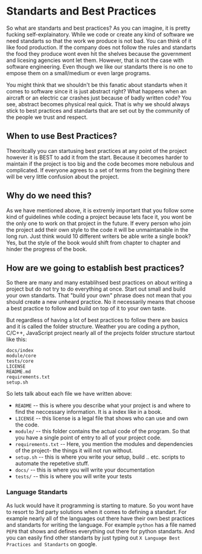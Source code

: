 # Standarts and Best Practices

So what are standarts and best practices? As you can imagine, it is pretty fucking self-explainatory. While we code or create any kind of software we need standarts so that the work we produce is not bad. You can think of it like food production. If the company does not follow the rules and standarts the food they produce wont even hit the shelves because the government and licesing agencies wont let them. However, that is not the case with software engineering. Even though we like our standarts there is no one to empose them on a small/medium or even large programs.

You might think that we shouldn't be this fanatic about standarts when it comes to software since it is just abstract right? What happens when an aircraft or an electric car crashes just because of badly written code? You see, abstract becomes physical real quick. That is why we should always stick to best practices and standarts that are set out by the community of the people we trust and respect. 

## When to use Best Practices?

Theoritcally you can startusing best practices at any point of the project however it is BEST to add it from the start. Because it becomes harder to maintain if the project is too big and the code becomes more nebulous and complicated. If everyone agrees to a set of terms from the begining there will be very little confusion about the project.

## Why do we need this?

As we have mentioned above, it is extremly important that you follow some kind of guidelines while coding a project because lets face it, you wont be the only one to work on that project in the future. If every person who join the project add their own style to the code it will be unmaintanable in the long run. Just think would 10 different writers be able write a single book? Yes, but the style of the book would shift from chapter to chapter and hinder the progress of the book.

## How are we going to establish best practices?

So there are many and many establihsed best practices on about writing a project but do not try to do everything at once. Start out small and build your own standarts. That "build your own" phrase does not mean that you should create a new unheard practice. No it necessarily means that choose a best practice to follow and build on top of it to your own taste.

But regardless of having a lot of best practices to follow there are basics and it is called the folder structure. Weather you are coding a python, C/C++, JavaScript project nearly all of the projects folder structure startout like this:
```
docs/index
module/core
tests/core
LICENSE
README.md
requirements.txt
setup.sh
```

So lets talk about each file we have written above:
  - `README` -- this is where you describe what your project is and where to find the neccessary information. It is a index like in a book.
  - `LICENSE` -- this license is a legal file that shows who can use and own the code.
  - `module/` -- this folder contains the actual code of the program. So that you have a single point of entry to all of your project code.
  - `requirements.txt` -- Here, you mention the modules and dependencies of the project- the things it will not run without.
  - `setup.sh` -- this is where you write your setup, build .. etc. scripts to automate the repetetive stuff.
  - `docs/` -- this is where you will write your documentation
  - `tests/` -- this is where you will write your tests

### Language Standarts

As luck would have it programming is starting to mature. So you wont have to resort to 3rd party solutions when it comes to defining a standart. For example nearly all of the languages out there have their own best practices and standarts for writing the language. For example `python` has a file named `PEP8` that shows and defines everything out there for python standarts. And you can easily find other standarts by just typing out `X Language Best Practices and Standarts` on google.
  
